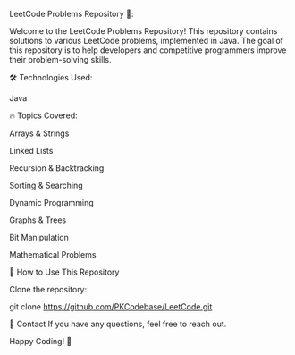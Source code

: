 LeetCode Problems Repository 🚀:

Welcome to the LeetCode Problems Repository! This repository contains solutions to various LeetCode problems, implemented in Java. The goal of this repository is to help developers and competitive programmers improve their problem-solving skills.

🛠️ Technologies Used:

Java 


🔥 Topics Covered:

Arrays & Strings 

Linked Lists 

Recursion & Backtracking 

Sorting & Searching 

Dynamic Programming 

Graphs & Trees 

Bit Manipulation 

Mathematical Problems 

📜 How to Use This Repository

Clone the repository:

git clone https://github.com/PKCodebase/LeetCode.git


📧 Contact
If you have any questions, feel free to reach out.

Happy Coding! 🚀

